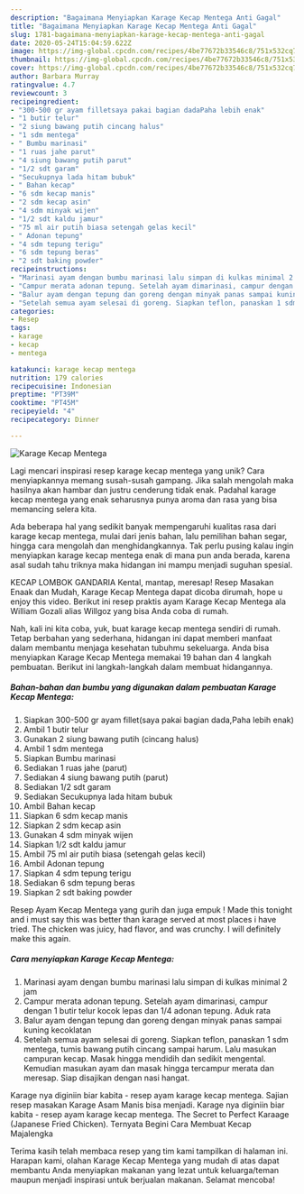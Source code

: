 ```yaml
---
description: "Bagaimana Menyiapkan Karage Kecap Mentega Anti Gagal"
title: "Bagaimana Menyiapkan Karage Kecap Mentega Anti Gagal"
slug: 1781-bagaimana-menyiapkan-karage-kecap-mentega-anti-gagal
date: 2020-05-24T15:04:59.622Z
image: https://img-global.cpcdn.com/recipes/4be77672b33546c8/751x532cq70/karage-kecap-mentega-foto-resep-utama.jpg
thumbnail: https://img-global.cpcdn.com/recipes/4be77672b33546c8/751x532cq70/karage-kecap-mentega-foto-resep-utama.jpg
cover: https://img-global.cpcdn.com/recipes/4be77672b33546c8/751x532cq70/karage-kecap-mentega-foto-resep-utama.jpg
author: Barbara Murray
ratingvalue: 4.7
reviewcount: 3
recipeingredient:
- "300-500 gr ayam filletsaya pakai bagian dadaPaha lebih enak"
- "1 butir telur"
- "2 siung bawang putih cincang halus"
- "1 sdm mentega"
- " Bumbu marinasi"
- "1 ruas jahe parut"
- "4 siung bawang putih parut"
- "1/2 sdt garam"
- "Secukupnya lada hitam bubuk"
- " Bahan kecap"
- "6 sdm kecap manis"
- "2 sdm kecap asin"
- "4 sdm minyak wijen"
- "1/2 sdt kaldu jamur"
- "75 ml air putih biasa setengah gelas kecil"
- " Adonan tepung"
- "4 sdm tepung terigu"
- "6 sdm tepung beras"
- "2 sdt baking powder"
recipeinstructions:
- "Marinasi ayam dengan bumbu marinasi lalu simpan di kulkas minimal 2 jam"
- "Campur merata adonan tepung. Setelah ayam dimarinasi, campur dengan 1 butir telur kocok lepas dan 1/4 adonan tepung. Aduk rata"
- "Balur ayam dengan tepung dan goreng dengan minyak panas sampai kuning kecoklatan"
- "Setelah semua ayam selesai di goreng. Siapkan teflon, panaskan 1 sdm mentega, tumis bawang putih cincang sampai harum. Lalu masukan campuran kecap. Masak hingga mendidih dan sedikit mengental. Kemudian masukan ayam dan masak hingga tercampur merata dan meresap. Siap disajikan dengan nasi hangat."
categories:
- Resep
tags:
- karage
- kecap
- mentega

katakunci: karage kecap mentega 
nutrition: 179 calories
recipecuisine: Indonesian
preptime: "PT39M"
cooktime: "PT45M"
recipeyield: "4"
recipecategory: Dinner

---
```



![Karage Kecap Mentega](https://img-global.cpcdn.com/recipes/4be77672b33546c8/751x532cq70/karage-kecap-mentega-foto-resep-utama.jpg)

Lagi mencari inspirasi resep karage kecap mentega yang unik? Cara menyiapkannya memang susah-susah gampang. Jika salah mengolah maka hasilnya akan hambar dan justru cenderung tidak enak. Padahal karage kecap mentega yang enak seharusnya punya aroma dan rasa yang bisa memancing selera kita.

Ada beberapa hal yang sedikit banyak mempengaruhi kualitas rasa dari karage kecap mentega, mulai dari jenis bahan, lalu pemilihan bahan segar, hingga cara mengolah dan menghidangkannya. Tak perlu pusing kalau ingin menyiapkan karage kecap mentega enak di mana pun anda berada, karena asal sudah tahu triknya maka hidangan ini mampu menjadi suguhan spesial.

KECAP LOMBOK GANDARIA Kental, mantap, meresap! Resep Masakan Enaak dan Mudah, Karage Kecap Mentega dapat dicoba dirumah, hope u enjoy this video. Berikut ini resep praktis ayam Karage Kecap Mentega ala William Gozali alias Willgoz yang bisa Anda coba di rumah.


Nah, kali ini kita coba, yuk, buat karage kecap mentega sendiri di rumah. Tetap berbahan yang sederhana, hidangan ini dapat memberi manfaat dalam membantu menjaga kesehatan tubuhmu sekeluarga. Anda bisa menyiapkan Karage Kecap Mentega memakai 19 bahan dan 4 langkah pembuatan. Berikut ini langkah-langkah dalam membuat hidangannya.

<!--inarticleads1-->

##### Bahan-bahan dan bumbu yang digunakan dalam pembuatan Karage Kecap Mentega:

1. Siapkan 300-500 gr ayam fillet(saya pakai bagian dada,Paha lebih enak)
1. Ambil 1 butir telur
1. Gunakan 2 siung bawang putih (cincang halus)
1. Ambil 1 sdm mentega
1. Siapkan  Bumbu marinasi
1. Sediakan 1 ruas jahe (parut)
1. Sediakan 4 siung bawang putih (parut)
1. Sediakan 1/2 sdt garam
1. Sediakan Secukupnya lada hitam bubuk
1. Ambil  Bahan kecap
1. Siapkan 6 sdm kecap manis
1. Siapkan 2 sdm kecap asin
1. Gunakan 4 sdm minyak wijen
1. Siapkan 1/2 sdt kaldu jamur
1. Ambil 75 ml air putih biasa (setengah gelas kecil)
1. Ambil  Adonan tepung
1. Siapkan 4 sdm tepung terigu
1. Sediakan 6 sdm tepung beras
1. Siapkan 2 sdt baking powder


Resep Ayam Kecap Mentega yang gurih dan juga empuk ! Made this tonight and i must say this was better than karage served at most places i have tried. The chicken was juicy, had flavor, and was crunchy. I will definitely make this again. 

<!--inarticleads2-->

##### Cara menyiapkan Karage Kecap Mentega:

1. Marinasi ayam dengan bumbu marinasi lalu simpan di kulkas minimal 2 jam
1. Campur merata adonan tepung. Setelah ayam dimarinasi, campur dengan 1 butir telur kocok lepas dan 1/4 adonan tepung. Aduk rata
1. Balur ayam dengan tepung dan goreng dengan minyak panas sampai kuning kecoklatan
1. Setelah semua ayam selesai di goreng. Siapkan teflon, panaskan 1 sdm mentega, tumis bawang putih cincang sampai harum. Lalu masukan campuran kecap. Masak hingga mendidih dan sedikit mengental. Kemudian masukan ayam dan masak hingga tercampur merata dan meresap. Siap disajikan dengan nasi hangat.


Karage nya diginiin biar kabita - resep ayam karage kecap mentega. Sajian resep masakan Karage Asam Manis bisa menjadi. Karage nya diginiin biar kabita - resep ayam karage kecap mentega. The Secret to Perfect Karaage (Japanese Fried Chicken). Ternyata Begini Cara Membuat Kecap Majalengka 

Terima kasih telah membaca resep yang tim kami tampilkan di halaman ini. Harapan kami, olahan Karage Kecap Mentega yang mudah di atas dapat membantu Anda menyiapkan makanan yang lezat untuk keluarga/teman maupun menjadi inspirasi untuk berjualan makanan. Selamat mencoba!
